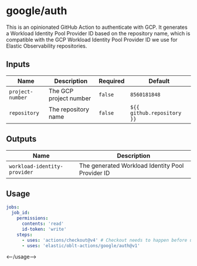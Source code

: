 # <!--name-->google/auth<!--/name-->

<!--description-->
This is an opinionated GitHub Action to authenticate with GCP.
It generates a Workload Identity Pool Provider ID based on the repository name, which is compatible with the
GCP Workload Identity Pool Provider ID we use for Elastic Observability repositories.
<!--/description-->

## Inputs

<!--inputs-->
| Name             | Description            | Required | Default                    |
|------------------|------------------------|----------|----------------------------|
| `project-number` | The GCP project number | `false`  | `8560181848`               |
| `repository`     | The repository name    | `false`  | `${{ github.repository }}` |
<!--/inputs-->

## Outputs
<!--outputs-->
| Name                         | Description                                      |
|------------------------------|--------------------------------------------------|
| `workload-identity-provider` | The generated Workload Identity Pool Provider ID |
<!--/outputs-->

## Usage

<!--usage action="elastic/oblt-actions/google/auth" version="env:VERSION"-->
```yaml
jobs:
  job_id:
    permissions:
      contents: 'read'
      id-token: 'write'
    steps:
      - uses: 'actions/checkout@v4' # Checkout needs to happen before using this action
      - uses: 'elastic/oblt-actions/google/auth@v1'
```
<--/usage-->
